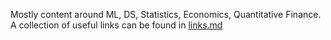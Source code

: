 Mostly content around ML, DS, Statistics, Economics, Quantitative Finance.  
A collection of useful links can be found in [links.md](https://github.com/Newmood/Courses/blob/main/links.md)
